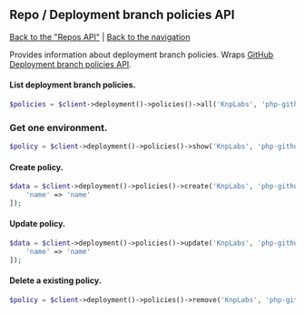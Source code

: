 ## Repo / Deployment branch policies API
[Back to the "Repos API"](../repos.md) | [Back to the navigation](../index.md)

Provides information about deployment branch policies. Wraps [GitHub Deployment branch policies API](https://docs.github.com/en/rest/deployments/branch-policies?apiVersion=2022-11-28#about-deployment-branch-policies).

#### List deployment branch policies.

```php
$policies = $client->deployment()->policies()->all('KnpLabs', 'php-github-api', 'production');
```

### Get one environment.

```php
$policy = $client->deployment()->policies()->show('KnpLabs', 'php-github-api', 'production', $branchPolicyId);
```

#### Create policy.

```php
$data = $client->deployment()->policies()->create('KnpLabs', 'php-github-api', 'production', [
    'name' => 'name'
]);
```

#### Update policy.

```php
$data = $client->deployment()->policies()->update('KnpLabs', 'php-github-api', 'production', $branchPolicyId, [
    'name' => 'name'
]);
```

#### Delete a existing policy.

```php
$policy = $client->deployment()->policies()->remove('KnpLabs', 'php-github-api', 'production', $branchPolicyId);
```
